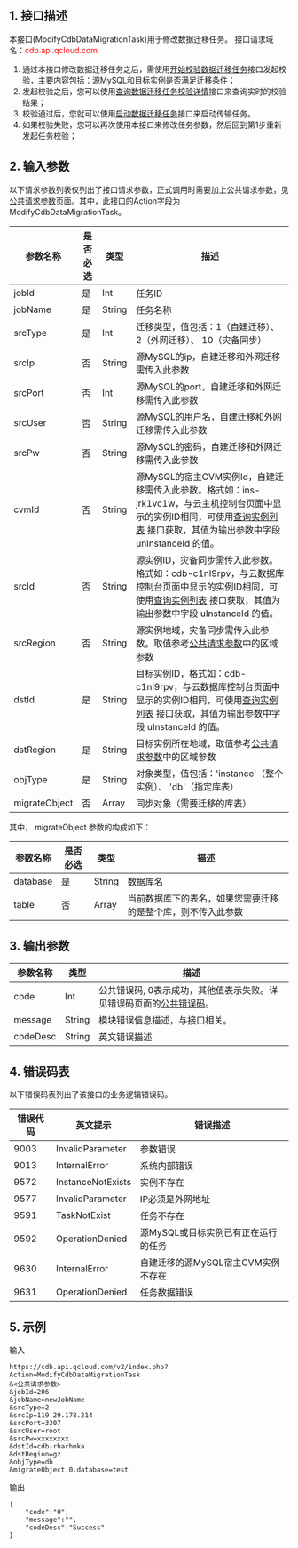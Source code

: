 ## 1. 接口描述
本接口(ModifyCdbDataMigrationTask)用于修改数据迁移任务。
接口请求域名：<font style='color:red'>cdb.api.qcloud.com </font>

1. 通过本接口修改数据迁移任务之后，需使用[开始校验数据迁移任务](/document/product/236/7726)接口发起校验，主要内容包括：源MySQL和目标实例是否满足迁移条件；
2. 发起校验之后，您可以使用[查询数据迁移任务校验详情](/document/product/236/7727)接口来查询实时的校验结果；
3. 校验通过后，您就可以使用[启动数据迁移任务](/document/product/236/7712)接口来启动传输任务。
4. 如果校验失败，您可以再次使用本接口来修改任务参数，然后回到第1步重新发起任务校验；

## 2. 输入参数
以下请求参数列表仅列出了接口请求参数，正式调用时需要加上公共请求参数，见<a href='/doc/api/372/4153' title='公共请求参数'>公共请求参数</a>页面。其中，此接口的Action字段为ModifyCdbDataMigrationTask。

| 参数名称 | 是否必选  | 类型 | 描述 |
|---------|---------|---------|---------|
| jobId | 是 | Int | 任务ID|
| jobName | 是 | String | 任务名称|
| srcType | 是 | Int | 迁移类型，值包括：1（自建迁移）、 2（外网迁移）、 10（灾备同步）|
| srcIp | 否 | String | 源MySQL的ip，自建迁移和外网迁移需传入此参数|
| srcPort | 否 | Int | 源MySQL的port，自建迁移和外网迁移需传入此参数|
| srcUser | 否 | String | 源MySQL的用户名，自建迁移和外网迁移需传入此参数|
| srcPw | 否 | String | 源MySQL的密码，自建迁移和外网迁移需传入此参数|
| cvmId | 否 | String | 源MySQL的宿主CVM实例Id，自建迁移需传入此参数。格式如：ins-jrk1vc1w，与云主机控制台页面中显示的实例ID相同，可使用[查询实例列表](/document/product/213/831) 接口获取，其值为输出参数中字段 unInstanceId 的值。|
| srcId | 否 | String | 源实例ID，灾备同步需传入此参数。格式如：cdb-c1nl9rpv，与云数据库控制台页面中显示的实例ID相同，可使用[查询实例列表](/doc/api/253/1266) 接口获取，其值为输出参数中字段 uInstanceId 的值。|
| srcRegion | 否 | String | 源实例地域，灾备同步需传入此参数。取值参考[公共请求参数](/document/product/236/6921)中的区域参数|
| dstId | 是 | String | 目标实例ID，格式如：cdb-c1nl9rpv，与云数据库控制台页面中显示的实例ID相同，可使用[查询实例列表](/doc/api/253/1266) 接口获取，其值为输出参数中字段 uInstanceId 的值。|
| dstRegion | 是 | String | 目标实例所在地域，取值参考[公共请求参数](/document/product/236/6921)中的区域参数|
| objType | 是 | String | 对象类型，值包括：'instance'（整个实例）、 'db'（指定库表）|
| migrateObject | 否 | Array | 同步对象（需要迁移的库表）|

其中， migrateObject 参数的构成如下：

| 参数名称 | 是否必选  | 类型 | 描述 |
|---------|---------|---------|---------|
| database | 是 | String | 数据库名 |
| table | 否 | Array | 当前数据库下的表名，如果您需要迁移的是整个库，则不传入此参数 |


## 3. 输出参数
| 参数名称 | 类型 | 描述 |
|---------|---------|---------|
| code | Int | 公共错误码, 0表示成功，其他值表示失败。详见错误码页面的<a href='https://www.qcloud.com/doc/api/372/%E9%94%99%E8%AF%AF%E7%A0%81#1.E3.80.81.E5.85.AC.E5.85.B1.E9.94.99.E8.AF.AF.E7.A0.81' title='公共错误码'>公共错误码</a>。|
| message | String | 模块错误信息描述，与接口相关。|
| codeDesc | String | 英文错误描述 |


## 4. 错误码表
以下错误码表列出了该接口的业务逻辑错误码。

| 错误代码 | 英文提示 | 错误描述 |
|---------|---------|---------|
| 9003 | InvalidParameter | 参数错误 |
| 9013 | InternalError | 系统内部错误 |
| 9572 | InstanceNotExists | 实例不存在  |
| 9577 | InvalidParameter | IP必须是外网地址  |
| 9591 | TaskNotExist | 任务不存在  |
| 9592 | OperationDenied | 源MySQL或目标实例已有正在运行的任务 |
| 9630 | InternalError | 自建迁移的源MySQL宿主CVM实例不存在  |
| 9631 | OperationDenied | 任务数据错误  |


## 5. 示例
输入
```
https://cdb.api.qcloud.com/v2/index.php?Action=ModifyCdbDataMigrationTask
&<公共请求参数>
&jobId=206
&jobName=newJobName
&srcType=2
&srcIp=119.29.178.214
&srcPort=3307
&srcUser=root
&srcPw=xxxxxxxx
&dstId=cdb-rharhmka
&dstRegion=gz
&objType=db
&migrateObject.0.database=test

```
输出
```
{
    "code":"0",
    "message":"",
    "codeDesc":"Success"
}
```

